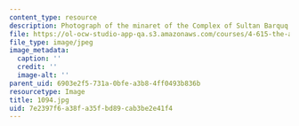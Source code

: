 ```yaml
---
content_type: resource
description: Photograph of the minaret of the Complex of Sultan Barquq.
file: https://ol-ocw-studio-app-qa.s3.amazonaws.com/courses/4-615-the-architecture-of-cairo-spring-2002/7e2397f6a38fa35fbd89cab3be2e41f4_1094.jpg
file_type: image/jpeg
image_metadata:
  caption: ''
  credit: ''
  image-alt: ''
parent_uid: 6903e2f5-731a-0bfe-a3b8-4ff0493b836b
resourcetype: Image
title: 1094.jpg
uid: 7e2397f6-a38f-a35f-bd89-cab3be2e41f4
---
```

